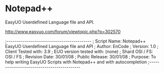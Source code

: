 # Notepad++
EasyUO Userdefined Language file and API.

http://www.easyuo.com/forum/viewtopic.php?p=302570

;-------------------------------------------
; Script Name: Notepad++ EasyUO Userdefined Language file and API
; Author: EnCode
; Version: 1.0
; Client Tested with: 3.9
; EUO version tested with: (none)
; Shard OSI / FS: OSI / FS
; Revision Date: 30/01/08
; Public Release: 30/01/08
; Purpose: To help writing EasyUO Scripts with Notepad++ and with autocompletion
;-------------------------------------------
